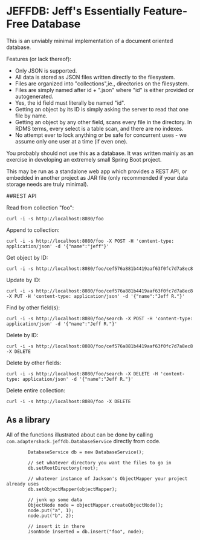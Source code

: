 # JEFFDB: Jeff's Essentially Feature-Free Database

This is an unviably minimal implementation of a document oriented database.

Features (or lack thereof):

* Only JSON is supported.
* All data is stored as JSON files written directly to the filesystem. 
* Files are organized into "collections",ie., directories on the filesystem.
* Files are simply named after id + ".json" where "id" is either provided or autogenerated.
* Yes, the id field must literally be named "id".
* Getting an object by its ID is simply asking the server to read that one file by name.
* Getting an object by any other field, scans every file in the directory. In RDMS terms, every select is a table scan, and there are no indexes.
* No attempt ever to lock anything or be safe for concurrent uses - we assume only one user at a time (if even one).

You probably should not use this as a database. It was written mainly as an exercise in
developing an extremely small Spring Boot project.

This may be run as a standalone web app which provides a REST API, or embedded in another project as JAR file (only recommended if your data storage needs are truly minimal).

##REST API

Read from collection "foo":

```
curl -i -s http://localhost:8080/foo
```

Append to collection:

```
curl -i -s http://localhost:8080/foo -X POST -H 'content-type: application/json' -d '{"name":"jeff"}'
```

Get object by ID:

```
curl -i -s http://localhost:8080/foo/cef576a881b4419aaf63f0fc7d7a8ec8
```

Update by ID:

```
curl -i -s http://localhost:8080/foo/cef576a881b4419aaf63f0fc7d7a8ec8 -X PUT -H 'content-type: application/json' -d '{"name":"Jeff R."}'
```

Find by other field(s):

```
curl -i -s http://localhost:8080/foo/search -X POST -H 'content-type: application/json' -d '{"name":"Jeff R."}'
```

Delete by ID:

```
curl -i -s http://localhost:8080/foo/cef576a881b4419aaf63f0fc7d7a8ec8 -X DELETE
```

Delete by other fields:

```
curl -i -s http://localhost:8080/foo/search -X DELETE -H 'content-type: application/json' -d '{"name":"Jeff R."}'
```

Delete entire collection:

```
curl -i -s http://localhost:8080/foo -X DELETE
```

## As a library

All of the functions illustrated about can be done by calling `com.adaptershack.jeffdb.DatabaseService` directly from code.

```
		DatabaseService db = new DatabaseService();
		
		// set whatever directory you want the files to go in
		db.setRootDirectory(root);
		
		// whatever instance of Jackson's ObjectMapper your project already uses
		db.setObjectMapper(objectMapper);

		// junk up some data
		ObjectNode node = objectMapper.createObjectNode();
		node.put("a", 1);
		node.put("b", 2);

		// insert it in there
		JsonNode inserted = db.insert("foo", node);
```
